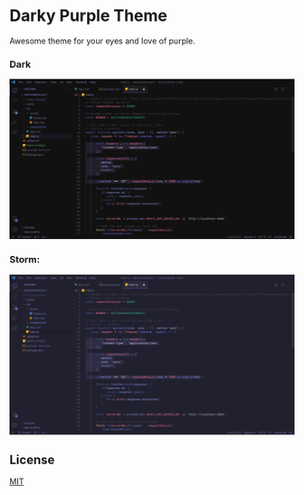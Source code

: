 # Darky Purple Theme

Awesome theme for your eyes and love of purple.

### Dark

![alt text](https://raw.githubusercontent.com/Akaike0/vsc-darky-purple-theme/main/darky-purple-screenshot.jpeg)

### Storm:

![alt text](https://raw.githubusercontent.com/Akaike0/vsc-darky-purple-theme/main/darky-purple-storm-screenshot.jpeg)

## License

[MIT](https://choosealicense.com/licenses/mit/)
